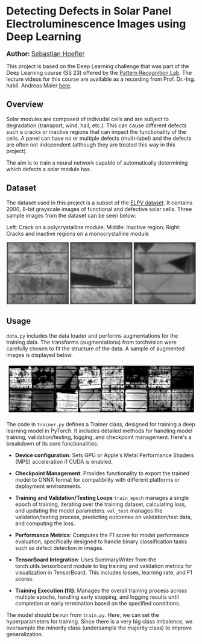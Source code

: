 # Detecting Defects in Solar Panel Electroluminescence Images using Deep Learning

<p><strong><span style="font-size: larger;">Author:</span></strong> <a href="https://github.com/sebastianhoefler" style="font-size: larger;">Sebastian Hoefler</a></p>

This project is based on the Deep Learning challenge that was part of the Deep Learning course (SS 23) offered by the [Pattern Recognition Lab](https://lme.tf.fau.de/). The lecture videos for this course are available as a recording from Prof. Dr.-Ing. habil. Andreas Maier [here](https://www.youtube.com/watch?v=SCFToE1vM2U&list=PLpOGQvPCDQzvJEPFUQ3mJz72GJ95jyZTh). 

## Overview

Solar modules are composed of indivudal cells and are subject to degradation (transport, wind, hail, etc.). This can cause different defects such a cracks or inactive regions that can impact the functionality of the cells. A panel can have no or multiple defects (multi-label) and the defects are often not independent (although they are treated this way in this project).

The aim is to train a neural network capable of automatically determining which defects a solar module has. 


## Dataset

The dataset used in this project is a subset of the [ELPV dataset](https://github.com/zae-bayern/elpv-dataset). It contains 2000, 8-bit grayscale images of functional and defective solar cells. Three sample images from the dataset can be seen below: 

Left: Crack on a polycrystalline module; Middle: Inactive region; Right: Cracks and
inactive regions on a monocrystalline module

![alt text](<images/sample_images.png>)

## Usage

`data.py` includes the data loader and performs augmentations for the training data. The transforms (augmentations) from torchvision were carefully chosen to fit the structure of the data. A sample of augmented images is displayed below.

![alt text](<images/sample_aug_images.png>)


The code in `trainer.py`  defines a Trainer class, designed for training a deep learning model in PyTorch. It includes detailed methods for handling model training, validation/testing, logging, and checkpoint management. Here's a breakdown of its core functionalities:

* **Device configuration**: Sets GPU or Apple's Metal Performance Shaders (MPS) acceleration if CUDA is enabled.

* **Checkpoint Management**: Provides functionality to export the trained model to ONNX format for compatibility with different platforms or deployment environments.

* **Training and Validation/Testing Loops** `train_epoch` manages a single epoch of training, iterating over the training dataset, calculating loss, and updating the model parameters. `val_test` manages the validation/testing process, predicting outcomes on validation/test data, and computing the loss.

* **Performance Metrics**: Computes the F1 score for model performance evaluation, specifically designed to handle binary classification tasks such as defect detection in images.

* **TensorBoard Integration**: Uses SummaryWriter from the torch.utils.tensorboard module to log training and validation metrics for visualization in TensorBoard. This includes losses, learning rate, and F1 scores.

* **Training Execution (fit)**: Manages the overall training process across multiple epochs, handling early stopping, and logging results until completion or early termination based on the specified conditions.

The model should be run from `train.py`. Here, we can set the hyperparameters for training. Since there is a very big class imbalence, we oversample the minority class (undersample the majority class) to improve generalization. 
